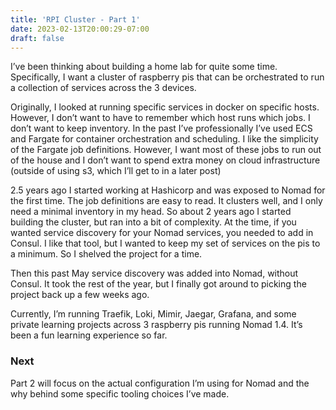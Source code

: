 ```yaml
---
title: 'RPI Cluster - Part 1'
date: 2023-02-13T20:00:29-07:00
draft: false
---
```


I’ve been thinking about building a home lab for quite some time.
Specifically, I want a cluster of raspberry pis that can be orchestrated to run
a collection of services across the 3 devices.

Originally, I looked at running specific services in docker on specific hosts.
However, I don’t want to have to remember which host runs which jobs. I don’t
want to keep inventory. In the past I’ve professionally I’ve used ECS and Fargate
for container orchestration and scheduling. I like the simplicity of the Fargate
job definitions. However, I want most of these jobs to run out of the house and
I don’t want to spend extra money on cloud infrastructure
(outside of using s3, which I’ll get to in a later post)

2.5 years ago I started working at Hashicorp and was exposed to Nomad for the first
time. The job definitions are easy to read. It clusters well, and I only need a
minimal inventory in my head. So about 2 years ago I started building the cluster,
but ran into a bit of complexity. At the time, if you wanted service discovery for your
Nomad services, you needed to add in Consul. I like that tool, but I wanted to keep
my set of services on the pis to a minimum. So I shelved the project for a time.

Then this past May service discovery was added into Nomad, without Consul. It
took the rest of the year, but I finally got around to picking the project back up
a few weeks ago.

Currently, I’m running Traefik, Loki, Mimir, Jaegar, Grafana, and some private
learning projects across 3 raspberry pis running Nomad 1.4. It’s been a fun learning experience so far.

### Next

Part 2 will focus on the actual configuration I’m using for Nomad and the why
behind some specific tooling choices I’ve made.
